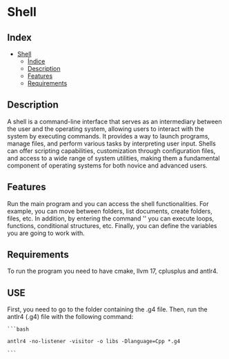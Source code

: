 # Shell
## Index
- [Shell](#Shell)
	- [Índice](#Index)
	- [Description](#Description)
 	- [Features](#Features) 
	- [Requirements](#Requirements)
## Description
A shell is a command-line interface that serves as an intermediary between the user and the operating system, allowing users to interact with the system by executing commands. It provides a way to launch programs, manage files, and perform various tasks by interpreting user input. Shells can offer scripting capabilities, customization through configuration files, and access to a wide range of system utilities, making them a fundamental component of operating systems for both novice and advanced users.
## Features
Run the main program and you can access the shell functionalities. For example, you can move between folders, list documents, create folders, files, etc. In addition, by entering the command '<block>' you can execute loops, functions, conditional structures, etc. Finally, you can define the variables you are going to work with.
## Requirements
To run the program you need to have cmake, llvm 17, cplusplus and antlr4.
## USE
First, you need to go to the folder containing the .g4 file. Then, run the antlr4 (.g4) file with the following command:

	```bash
 
	antlr4 -no-listener -visitor -o libs -Dlanguage=Cpp *.g4
 
	```
